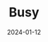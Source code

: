 ---
layout: photography
title: "Busy"
date: 2024-01-12
thumbnail: "/assets/images/Busy/Busy.jpg"
images:
  - url: "/assets/images/Busy/Busy.jpg"
    caption: "📍 Mountain View, CA"
    alt: "Dynamic urban scene"
---